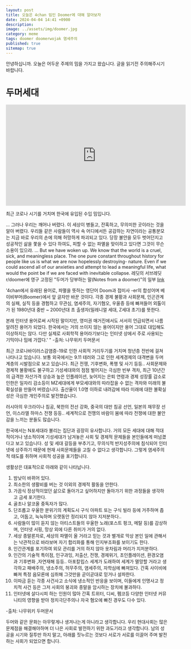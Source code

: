 ```yaml
---
layout: post
title: 오늘은 4chan 밈인 Doomer에 대해 알아보자
date: 2024-04-04 14:41 +0900
description: 
image: ../assets/img/doomer.jpg
category: meme
tags: doomer doomerwojak 염세주의
published: true
sitemap: true
---
```


안녕하십니까. 오늘은 어두운 주제의 밈을 가지고 왔습니다. 글을 읽기전 주의해주시기 바랍니다.

# 두머세대
<iframe width="560" height="315" src="https://www.youtube.com/embed/Aaz4jdlqhSk?si=YtZN-GCXqror8zvJ" title="YouTube video player" frameborder="0" allow="accelerometer; autoplay; clipboard-write; encrypted-media; gyroscope; picture-in-picture; web-share" referrerpolicy="strict-origin-when-cross-origin" allowfullscreen></iframe>

최근 코로나 시기를 거치며 한국에 유입된 수입 밈입니다.



… 그러나 우리는 깨어나 버렸다. 이 세상이 병들고, 잔혹하고, 무의미한 곳이라는 것을 알아 버렸다. 우리들 같은 사람들이 역사 속 어디에서든 공감하는 자연이라는 공통분모는 지금 바로 우리의 손에 의해 허망하게 파괴되고 있다. 당장 불안을 모두 벗어던지고 성공적인 삶을 쫓을 수 있다 하여도, 피할 수 없는 파멸을 맞이하고 있다면 그것이 무슨 소용이 있으랴.
… But we have woken up. We know that the world is a cruel, sick, and meaningless place. The one pure constant throughout history for people like us is what we are now hopelessly destroying- nature. Even if we could ascend all of our anxieties and attempt to lead a meaningful life, what would the point be if we are faced with inevitable collapse.
레딧의 서브레딧 r/doomer에 영구 고정된 "두머가 당부하는 말(Notes from a doomer)"의 일부 <a href="https://www.reddit.com/r/doomer/comments/eqny86/notes_from_a_doomer/?rdt=41134">link</a>


'4chan에서 유래된 용어로, 파멸을 뜻하는 영단어 Doom과 접미사 -er의 합성어며 베이비부머(Boomer)에서 앞 글자만 바꾼 것이다. 각종 경제 불황과 사회문제, 인곤관계의 실패, 실직 등을 경험하고 무관심, 염세주의, 자기혐오, 우울증 등에 빠져들어 외톨이가 된 1980년대 중반 ~ 2000년대 초 출생자(밀레니얼 세대, Z세대 초기)를 뜻한다.

본래 인터넷 용어로써 시작된 말이지만, 영미권 매거진에서도 서서히 언급되면서 나름 알려진 용어가 되었다. 한국에서는 거의 쓰이지 않는 용어이지만 용어 그대로 대입해도 이상하지는 않다. 다만 실제로 사회학적 용어라기보다는 인터넷 상에서 주로 사용되는 기믹이나 밈에 가깝다.' "
-출처: 나무위키 <a herf="https://namu.wiki/w/두머">두머</a>문서


최근 코로나바이러스감염증-19로 인한 사회적 거리두기를 거치며 청년층 전반에 걸쳐 나타나고 있습니다.
보통 외국에서는 9.11 테러와 그로 인한 세계경제의 대격변을 두머 계층의 시발점으로 보고 있습니다. 최근 전쟁, 기후변화, 폭행 및 사기 등등.. 사회문제와 경제적 불황에도 불구하고 기성세대와의 점점 벌어지는 극심한 빈부 격차, 최근 10년간의 급격한 자산가격 상승과 높은 인플레이션, 늦어지는 은퇴 연령과 경제 성장률 감소로 인한은 일자리 감소등이 MZ세대에게 부모세대와의 따라잡을 수 없는 격차와 미래의 불확실성을 만들어 버렸습니다. 출산율이 1.0명 이하로 내려감에 따라 미래에 대한 불확실성은 극심한 개인주의로 발전했습니다.

러시아의 우크라이나 침공, 북한의 전선 강화, 중국의 대만 침공 선언, 일본의 재무장 선언, 이스라엘 하마스 전쟁 등등.. 세계적으로 전쟁의 바람이 붐에 따라 전쟁에 대한 불안감을 느끼는 분들도 많습니다.

한국에서는 N포세대라 불리는 집단과 굉장히 유사합니다.
거의 모든 세대에 대해 적대적이거나 냉소적이며 기성세대가 남겨놓은 사회 및 경제적 문제들을 본인들에게 떠넘겼다고 보고 있습니다. 성 및 세대 갈등을 부추기고, 무의식적 반지성주의에 침식되어 인터넷에 상주하기 때문에 현재 사회문제들을 고칠 수 없다고 생각합니다. 그렇게 염세주의적 태도를 취하며 사회적 성공을 포기합니다.

생활상은 대표적으로 아래와 같이 나타납니다.

1. 밤낮이 바뀌어 있다.
2. 최소한의 생활비를 버는 것 이외의 경제적 활동을 안한다.
3. 가끔식 정상적이었던 삶으로 돌아가고 싶어하지만 돌아가기 위한 과정들을 생각하고 금세 포기한다.
4. 골초나 알코올 중독자가 많다.
5. 단조롭고 우울한 분위기의 계획도시 구식 아파트 또는 구식 빌라 등에 거주하며 좁고, 어둡고, 눅눅하며 오랫동안 정리되지 않아 지저분하다..
6. 사람들이 많이 듣지 않는 아티스트들의 우울한 노래(포스트 펑크, 메탈 등)를 감상하며, 인터넷 서핑, 망상 외에 다른 취미가 거의 없다.
7. 세상 종말론자로, 세상의 파멸이 올 거라고 믿는 것과 별개로 막상 본인 일에 관해서는 낙관적으로 바라보며 자기 합리화를 통해 인지부조화를 보이기도 한다.
8. 인간관계를 포기하여 외모 관리를 거의 하지 않아 옷차림과 머리가 지저분하다.
9. 인간의 기술적 특이점, 인구과잉, 저출산, 전쟁, 경제위기, 초인플레이션, 환경오염과 기후변화 ,자연재해 등등.. 아포칼립스 세계가 도래하여 세계가 멸망할 거라고 생각하고 패배주의, 냉소주의, 허무주의, 염세주의, 자학심에 빠져있다. 간혹 사이비에 빠져 특정 음모론에 심취해 그것만을 곧이곧대로 믿거나 설파한다.
10. 이따금 듣는 각종 사건사고 소식에 냉소적인 반응을 보이며, 이들에게 인명사고 정치적 사건 등은 그저 사회의 붕괴와 종말을 암시하는 장치에 불과하다.
11. 인터넷에 살다시피 하는 인원이 많아 간혹 트위터, 디씨, 펨코등 다양한 인터넷 커뮤니티의 영향을 받아 정치극단주의나 자국 혐오에 빠진 경우도 다수 있다.

-출처: 나무위키 <a herf="https://namu.wiki/w/두머">두머</a>문서

두머와 같은 문화는 아무렇게나 생겨나는게 아니라고 생각합니다.
우리 현대사회는 많은 문제점을 해결해야하며 더 나은 사회로 발전하기 위한 과도기라고 생각합니다.
남의 성공을 시기와 질투만 하지 말고, 아래를 짓누르는 것보다 서로가 서로를 이끌어 주며 발전하는 사회가 되었으면 합니다.
